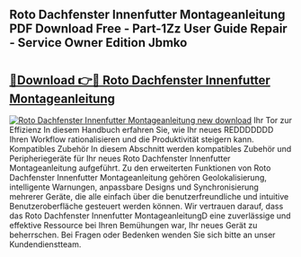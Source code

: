 ## Roto Dachfenster Innenfutter Montageanleitung PDF Download Free - Part-1Zz User Guide Repair - Service Owner Edition Jbmko

# <h2><a href="http://df6yer.blite.top/?on=Roto+Dachfenster+Innenfutter+Montageanleitung">🔗Download 👉🔴 Roto Dachfenster Innenfutter Montageanleitung</a></h2>

[![Roto Dachfenster Innenfutter Montageanleitung new download](https://i.imgur.com/lujVjoI.png)](http://df6yer.blite.top/?on=Roto+Dachfenster+Innenfutter+Montageanleitung)
Ihr Tor zur Effizienz In diesem Handbuch erfahren Sie, wie Ihr neues REDDDDDDD Ihren Workflow rationalisieren und die Produktivität steigern kann. Kompatibles Zubehör In diesem Abschnitt werden kompatibles Zubehör und Peripheriegeräte für Ihr neues Roto Dachfenster Innenfutter Montageanleitung aufgeführt. Zu den erweiterten Funktionen von Roto Dachfenster Innenfutter Montageanleitung gehören Geolokalisierung, intelligente Warnungen, anpassbare Designs und Synchronisierung mehrerer Geräte, die alle einfach über die benutzerfreundliche und intuitive Benutzeroberfläche gesteuert werden können. Wir vertrauen darauf, dass das Roto Dachfenster Innenfutter MontageanleitungD eine zuverlässige und effektive Ressource bei Ihren Bemühungen war, Ihr neues Gerät zu beherrschen. Bei Fragen oder Bedenken wenden Sie sich bitte an unser Kundendienstteam.
